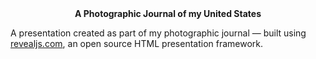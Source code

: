 <div align="center">
  <strong>A Photographic Journal of my United States</strong>
</div>

A presentation created as part of my photographic journal — built using [revealjs.com](https://revealjs.com/), an open source HTML presentation framework. 


